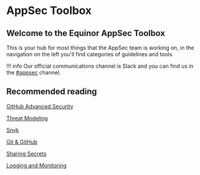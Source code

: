 # AppSec Toolbox

## Welcome to the Equinor AppSec Toolbox

This is your hub for most things that the AppSec team is working on,
in the navigation on the left you'll find categories of guidelines and tools.

!!! info
    Our official communications channel is Slack and you can find us in the [#appsec](https://equinor.enterprise.slack.com/archives/CMM6FSW5V) channel.

## Recommended reading

[GitHub Advanced Security](github-advanced-security/index.md)

[Threat Modeling](threat-modeling/index.md)

[Snyk](snyk/index.md)

[Git & GitHub](version-control/git-github.md)

[Sharing Secrets](tools/sharing-secrets.md)

[Logging and Monitoring](guidelines/logging-monitoring.md)
